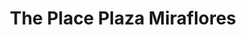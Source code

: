 ---
title: "The Place Plaza Miraflores"
url: /tegucigalpa/the-place-plaza-miraflores/
shop: Allgemein
---